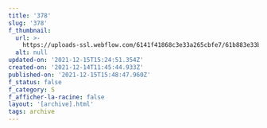 ```yaml
---
title: '378'
slug: '378'
f_thumbnail:
  url: >-
    https://uploads-ssl.webflow.com/6141f41868c3e33a265cbfe7/61b883e33baba2a7170959af_378.jpg
  alt: null
updated-on: '2021-12-15T15:24:51.354Z'
created-on: '2021-12-14T11:45:44.933Z'
published-on: '2021-12-15T15:48:47.960Z'
f_status: false
f_category: S
f_afficher-la-racine: false
layout: '[archive].html'
tags: archive
---
```



